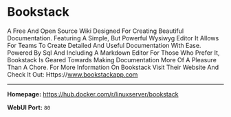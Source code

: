 # Bookstack

A Free And Open Source Wiki Designed For Creating Beautiful Documentation. Featuring A Simple, But Powerful Wysiwyg Editor It Allows For Teams To Create Detailed And Useful Documentation With Ease. Powered By Sql And Including A Markdown Editor For Those Who Prefer It, Bookstack Is Geared Towards Making Documentation More Of A Pleasure Than A Chore. For More Information On Bookstack Visit Their Website And Check It Out: Https://www.bookstackapp.com

---

**Homepage:** https://hub.docker.com/r/linuxserver/bookstack

**WebUI Port:** `80`
